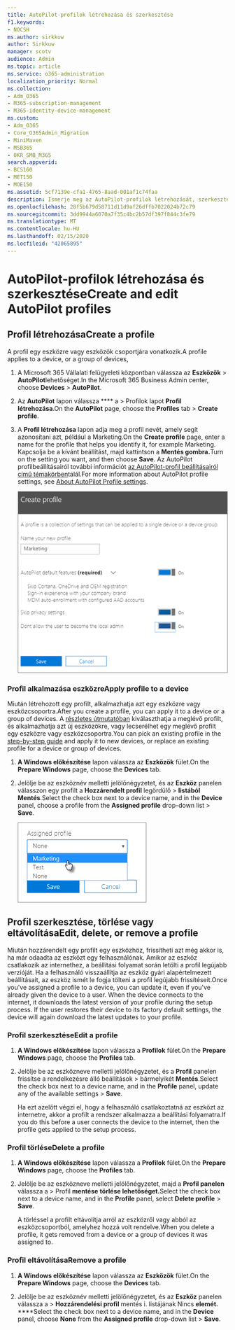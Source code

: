 ```yaml
---
title: AutoPilot-profilok létrehozása és szerkesztése
f1.keywords:
- NOCSH
ms.author: sirkkuw
author: Sirkkuw
manager: scotv
audience: Admin
ms.topic: article
ms.service: o365-administration
localization_priority: Normal
ms.collection:
- Adm_O365
- M365-subscription-management
- M365-identity-device-management
ms.custom:
- Adm_O365
- Core_O365Admin_Migration
- MiniMaven
- MSB365
- OKR_SMB_M365
search.appverid:
- BCS160
- MET150
- MOE150
ms.assetid: 5cf7139e-cfa1-4765-8aad-001af1c74faa
description: Ismerje meg az AutoPilot-profilok létrehozását, szerkesztését, törlését vagy eltávolítását.
ms.openlocfilehash: 28f5b679d58711d11d9af26dffb7022024b72c79
ms.sourcegitcommit: 3dd9944a6070a7f35c4bc2b57df397f844c3fe79
ms.translationtype: MT
ms.contentlocale: hu-HU
ms.lasthandoff: 02/15/2020
ms.locfileid: "42065895"
---
```

# <a name="create-and-edit-autopilot-profiles"></a><span data-ttu-id="3359a-103">AutoPilot-profilok létrehozása és szerkesztése</span><span class="sxs-lookup"><span data-stu-id="3359a-103">Create and edit AutoPilot profiles</span></span>

## <a name="create-a-profile"></a><span data-ttu-id="3359a-104">Profil létrehozása</span><span class="sxs-lookup"><span data-stu-id="3359a-104">Create a profile</span></span>

<span data-ttu-id="3359a-105">A profil egy eszközre vagy eszközök csoportjára vonatkozik.</span><span class="sxs-lookup"><span data-stu-id="3359a-105">A profile applies to a device, or a group of devices,</span></span>
  
1. <span data-ttu-id="3359a-106">A Microsoft 365 Vállalati felügyeleti központban válassza az **Eszközök** \> **AutoPilot**lehetőséget.</span><span class="sxs-lookup"><span data-stu-id="3359a-106">In the Microsoft 365 Business Admin center, choose **Devices** \> **AutoPilot**.</span></span>
  
2. <span data-ttu-id="3359a-107">Az **AutoPilot** lapon válassza \*\*\*\* a \> Profilok lapot **Profil létrehozása**.</span><span class="sxs-lookup"><span data-stu-id="3359a-107">On the **AutoPilot** page, choose the **Profiles** tab \> **Create profile**.</span></span>
    
3. <span data-ttu-id="3359a-108">A **Profil létrehozása** lapon adja meg a profil nevét, amely segít azonosítani azt, például a Marketing.</span><span class="sxs-lookup"><span data-stu-id="3359a-108">On the **Create profile** page, enter a name for the profile that helps you identify it, for example Marketing.</span></span> <span data-ttu-id="3359a-109">Kapcsolja be a kívánt beállítást, majd kattintson a **Mentés gombra.**</span><span class="sxs-lookup"><span data-stu-id="3359a-109">Turn on the setting you want, and then choose **Save**.</span></span> <span data-ttu-id="3359a-110">Az AutoPilot profilbeállításairól további információt [az AutoPilot-profil beállításairól című témakörben](autopilot-profile-settings.md)talál.</span><span class="sxs-lookup"><span data-stu-id="3359a-110">For more information about AutoPilot profile settings, see [About AutoPilot Profile settings](autopilot-profile-settings.md).</span></span>
    
    ![Enter name and turn on settings in the Create profile panel.](../media/63b5a00d-6a5d-48d0-9557-e7531e80702a.png)
  
### <a name="apply-profile-to-a-device"></a><span data-ttu-id="3359a-112">Profil alkalmazása eszközre</span><span class="sxs-lookup"><span data-stu-id="3359a-112">Apply profile to a device</span></span>

<span data-ttu-id="3359a-113">Miután létrehozott egy profilt, alkalmazhatja azt egy eszközre vagy eszközcsoportra.</span><span class="sxs-lookup"><span data-stu-id="3359a-113">After you create a profile, you can apply it to a device or a group of devices.</span></span> <span data-ttu-id="3359a-114">A [részletes útmutatóban](add-autopilot-devices-and-profile.md) kiválaszthatja a meglévő profilt, és alkalmazhatja azt új eszközökre, vagy lecserélhet egy meglévő profilt egy eszközre vagy eszközcsoportra.</span><span class="sxs-lookup"><span data-stu-id="3359a-114">You can pick an existing profile in the [step-by-step guide](add-autopilot-devices-and-profile.md) and apply it to new devices, or replace an existing profile for a device or group of devices.</span></span> 
  
1. <span data-ttu-id="3359a-115">**A Windows előkészítése** lapon válassza az **Eszközök** fület.</span><span class="sxs-lookup"><span data-stu-id="3359a-115">On the **Prepare Windows** page, choose the **Devices** tab.</span></span> 
    
2. <span data-ttu-id="3359a-116">Jelölje be az eszköznév melletti jelölőnégyzetet, és az **Eszköz** panelen válasszon egy profilt a **Hozzárendelt profil** legördülő \> **listából Mentés**.</span><span class="sxs-lookup"><span data-stu-id="3359a-116">Select the check box next to a device name, and in the **Device** panel, choose a profile from the **Assigned profile** drop-down list \> **Save**.</span></span>
    
    ![In the Device panel, select an Assigned profile to apply it.](../media/ed0ce33f-9241-4403-a5de-2dddffdc6fb9.png)
  
## <a name="edit-delete-or-remove-a-profile"></a><span data-ttu-id="3359a-118">Profil szerkesztése, törlése vagy eltávolítása</span><span class="sxs-lookup"><span data-stu-id="3359a-118">Edit, delete, or remove a profile</span></span>

<span data-ttu-id="3359a-p103">Miután hozzárendelt egy profilt egy eszközhöz, frissítheti azt még akkor is, ha már odaadta az eszközt egy felhasználónak. Amikor az eszköz csatlakozik az internethez, a beállítási folyamat során letölti a profil legújabb verzióját. Ha a felhasználó visszaállítja az eszköz gyári alapértelmezett beállításait, az eszköz ismét le fogja tölteni a profil legújabb frissítéseit.</span><span class="sxs-lookup"><span data-stu-id="3359a-p103">Once you've assigned a profile to a device, you can update it, even if you've already given the device to a user. When the device connects to the internet, it downloads the latest version of your profile during the setup process. If the user restores their device to its factory default settings, the device will again download the latest updates to your profile.</span></span> 
  
### <a name="edit-a-profile"></a><span data-ttu-id="3359a-122">Profil szerkesztése</span><span class="sxs-lookup"><span data-stu-id="3359a-122">Edit a profile</span></span>

1. <span data-ttu-id="3359a-123">**A Windows előkészítése** lapon válassza a **Profilok** fület.</span><span class="sxs-lookup"><span data-stu-id="3359a-123">On the **Prepare Windows** page, choose the **Profiles** tab.</span></span> 
    
2. <span data-ttu-id="3359a-124">Jelölje be az eszközneve melletti jelölőnégyzetet, és a **Profil** panelen frissítse a rendelkezésre álló beállítások \> bármelyikét **Mentés**.</span><span class="sxs-lookup"><span data-stu-id="3359a-124">Select the check box next to a device name, and in the **Profile** panel, update any of the available settings \> **Save**.</span></span>
    
    <span data-ttu-id="3359a-125">Ha ezt azelőtt végzi el, hogy a felhasználó csatlakoztatná az eszközt az internetre, akkor a profilt a rendszer alkalmazza a beállítási folyamatra.</span><span class="sxs-lookup"><span data-stu-id="3359a-125">If you do this before a user connects the device to the internet, then the profile gets applied to the setup process.</span></span>
    
### <a name="delete-a-profile"></a><span data-ttu-id="3359a-126">Profil törlése</span><span class="sxs-lookup"><span data-stu-id="3359a-126">Delete a profile</span></span>

1. <span data-ttu-id="3359a-127">**A Windows előkészítése** lapon válassza a **Profilok** fület.</span><span class="sxs-lookup"><span data-stu-id="3359a-127">On the **Prepare Windows** page, choose the **Profiles** tab.</span></span> 
    
2. <span data-ttu-id="3359a-128">Jelölje be az eszközneve melletti jelölőnégyzetet, majd a **Profil panelen** válassza a \> Profil **mentése** **törlése lehetőséget.**</span><span class="sxs-lookup"><span data-stu-id="3359a-128">Select the check box next to a device name, and in the **Profile** panel, select **Delete profile** \> **Save**.</span></span>
    
    <span data-ttu-id="3359a-129">A törléssel a profilt eltávolítja arról az eszközről vagy abból az eszközcsoportból, amelyhez hozzá volt rendelve.</span><span class="sxs-lookup"><span data-stu-id="3359a-129">When you delete a profile, it gets removed from a device or a group of devices it was assigned to.</span></span>
    
### <a name="remove-a-profile"></a><span data-ttu-id="3359a-130">Profil eltávolítása</span><span class="sxs-lookup"><span data-stu-id="3359a-130">Remove a profile</span></span>

1. <span data-ttu-id="3359a-131">**A Windows előkészítése** lapon válassza az **Eszközök** fület.</span><span class="sxs-lookup"><span data-stu-id="3359a-131">On the **Prepare Windows** page, choose the **Devices** tab.</span></span> 
    
2. <span data-ttu-id="3359a-132">Jelölje be az eszköznév melletti jelölőnégyzetet, és az **Eszköz** panelen válassza a \> **Hozzárendelési profil** mentés i. listájának Nincs **elemét.** \*\*\*\*</span><span class="sxs-lookup"><span data-stu-id="3359a-132">Select the check box next to a device name, and in the **Device** panel, choose **None** from the **Assigned profile** drop-down list \> **Save**.</span></span>
    
